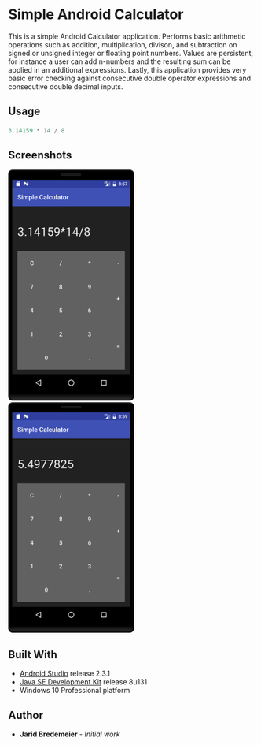 # Simple Android Calculator

This is a simple Android Calculator application. Performs basic arithmetic operations such as addition, multiplication, divison, and subtraction on signed or unsigned integer or floating point numbers. Values are persistent, for instance a user can add n-numbers and the resulting sum can be applied in an additional expressions. Lastly, this application provides very basic error checking against consecutive double operator expressions and consecutive double decimal inputs.

## Usage
```c
3.14159 * 14 / 8
```
## Screenshots
<img src="https://github.com/jbredeme/Calculator/blob/master/screenshots/device-2017-03-29-085750.png" width="256"> <img src="https://github.com/jbredeme/Calculator/blob/master/screenshots/device-2017-03-29-085947.png" width="256">

## Built With
* [Android Studio] release 2.3.1
* [Java SE Development Kit] release 8u131
* Windows 10 Professional platform

## Author
* **Jarid Bredemeier** - *Initial work*

[Android Studio]: https://developer.android.com/studio/index.html
[Java SE Development Kit]: http://www.oracle.com/technetwork/java/index.html
